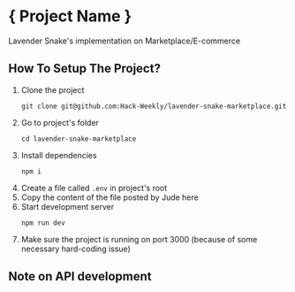 # { Project Name }

Lavender Snake's implementation on Marketplace/E-commerce

## How To Setup The Project?

1. Clone the project
   ```
   git clone git@github.com:Hack-Weekly/lavender-snake-marketplace.git
   ```
2. Go to project's folder
   ```
   cd lavender-snake-marketplace
   ```
3. Install dependencies
   ```
   npm i
   ```
4. Create a file called `.env` in project's root
5. Copy the content of the file posted by Jude here
6. Start development server
   ```
   npm run dev
   ```
7. Make sure the project is running on port 3000 (because of some necessary hard-coding issue)

## Note on API development
